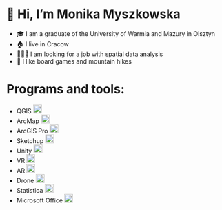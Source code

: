 # 👋 Hi, I’m Monika Myszkowska
- 🎓 I am a graduate of the University of Warmia and Mazury in Olsztyn
- 🏠 I live in Cracow
- 💼👷‍♀️ I am looking for a job with spatial data analysis
- 🎲 I like board games and mountain hikes

# Programs and tools:

- QGIS <img alt="icon QGIS" height="20" src="https://www.svgrepo.com/show/306623/qgis.svg">
- ArcMap <img alt="icon ArcMap" height="20" src="https://logodix.com/logo/501980.png">
- ArcGIS Pro <img alt="icon ArcGIS Pro" height="20" src="https://www.napsgfoundation.org/wp-content/uploads/2022/02/ArcGIS-Pro.png">
- Sketchup <img alt="icon css" height="20" src="https://seeklogo.com/images/S/sketchup-logo-5248E6166E-seeklogo.com.png">
- Unity <img alt="icon css" height="20" src="https://cdn-icons-png.flaticon.com/512/5969/5969205.png">
- VR <img alt="icon css" height="20" src="https://cdn-icons.flaticon.com/png/512/3646/premium/3646958.png?token=exp=1658398758~hmac=7e019fb040aed02e0473dfc718247e03">
- AR <img alt="icon css" height="20" src="https://cdn-icons-png.flaticon.com/512/2488/2488270.png">
- Drone <img alt="icon css" height="20" src="https://cdn-icons.flaticon.com/png/512/3211/premium/3211185.png?token=exp=1658398613~hmac=39948053820c72d070e1005019eaa3b9">
- Statistica <img alt="icon css" height="20" src="https://media-exp1.licdn.com/dms/image/C4D0BAQGcsa28UMrqMw/company-logo_400_400/0/1625164958045?e=1659571200&v=beta&t=2zn5mtPq1RpSmTPh21fv6WcRWVD9liMBYN1g1tF4YlE">
- Microsoft Office <img alt="icon css" height="20" src="https://cdn-icons-png.flaticon.com/512/888/888867.png">


<!---
MonikaMyszkowska/MonikaMyszkowska is a ✨ special ✨ repository because its `README.md` (this file) appears on your GitHub profile.
You can click the Preview link to take a look at your changes.
--->
